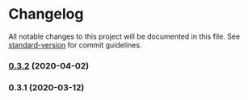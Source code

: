 # Changelog

All notable changes to this project will be documented in this file. See [standard-version](https://github.com/conventional-changelog/standard-version) for commit guidelines.

### [0.3.2](https://github.com/AdditionApps/polaris-form-builder/compare/v0.3.0...v0.3.2) (2020-04-02)



### 0.3.1 (2020-03-12)
